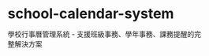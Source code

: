 # school-calendar-system
學校行事曆管理系統 - 支援班級事務、學年事務、課務提醒的完整解決方案
<!DOCTYPE html>
<html lang="zh-TW">
<head>
    <meta charset="UTF-8">
    <meta name="viewport" content="width=device-width, initial-scale=1.0">
    <title>學校行事曆管理系統</title>
    <style>
        * {
            margin: 0;
            padding: 0;
            box-sizing: border-box;
        }

        body {
            font-family: 'Microsoft JhengHei', sans-serif;
            background: linear-gradient(135deg, #667eea 0%, #764ba2 100%);
            min-height: 100vh;
            color: #333;
        }

        .container {
            max-width: 1400px;
            margin: 0 auto;
            padding: 20px;
        }

        .header {
            background: rgba(255, 255, 255, 0.95);
            border-radius: 15px;
            padding: 20px;
            margin-bottom: 20px;
            box-shadow: 0 10px 30px rgba(0, 0, 0, 0.1);
            backdrop-filter: blur(10px);
        }

        .header h1 {
            text-align: center;
            color: #4a5568;
            font-size: 2.5em;
            margin-bottom: 10px;
            text-shadow: 2px 2px 4px rgba(0, 0, 0, 0.1);
        }

        .nav-tabs {
            display: flex;
            justify-content: center;
            margin-bottom: 20px;
            flex-wrap: wrap;
            gap: 10px;
        }

        .tab-btn {
            background: linear-gradient(45deg, #667eea, #764ba2);
            color: white;
            border: none;
            padding: 12px 24px;
            border-radius: 25px;
            cursor: pointer;
            font-size: 16px;
            transition: all 0.3s ease;
            box-shadow: 0 4px 15px rgba(0, 0, 0, 0.2);
        }

        .tab-btn:hover {
            transform: translateY(-2px);
            box-shadow: 0 6px 20px rgba(0, 0, 0, 0.3);
        }

        .tab-btn.active {
            background: linear-gradient(45deg, #48bb78, #38a169);
            transform: scale(1.05);
        }

        .main-content {
            background: rgba(255, 255, 255, 0.95);
            border-radius: 15px;
            padding: 30px;
            box-shadow: 0 10px 30px rgba(0, 0, 0, 0.1);
            backdrop-filter: blur(10px);
        }

        /* 日曆樣式 */
        .calendar-header {
            display: flex;
            justify-content: space-between;
            align-items: center;
            margin-bottom: 20px;
            flex-wrap: wrap;
            gap: 15px;
        }

        .calendar-nav {
            display: flex;
            align-items: center;
            gap: 15px;
        }

        .nav-btn {
            background: linear-gradient(45deg, #667eea, #764ba2);
            color: white;
            border: none;
            width: 40px;
            height: 40px;
            border-radius: 50%;
            cursor: pointer;
            font-size: 18px;
            transition: all 0.3s ease;
            display: flex;
            align-items: center;
            justify-content: center;
        }

        .nav-btn:hover {
            transform: scale(1.1);
            box-shadow: 0 4px 15px rgba(0, 0, 0, 0.3);
        }

        .current-month {
            font-size: 24px;
            font-weight: bold;
            color: #4a5568;
            min-width: 200px;
            text-align: center;
        }

        .view-selector {
            display: flex;
            gap: 10px;
        }

        .view-btn {
            background: #e2e8f0;
            color: #4a5568;
            border: none;
            padding: 8px 16px;
            border-radius: 20px;
            cursor: pointer;
            transition: all 0.3s ease;
        }

        .view-btn.active {
            background: linear-gradient(45deg, #48bb78, #38a169);
            color: white;
        }

        .calendar-grid {
            display: grid;
            grid-template-columns: repeat(7, 1fr);
            gap: 2px;
            margin-bottom: 20px;
        }

        .calendar-day-header {
            background: #4a5568;
            color: white;
            padding: 15px 5px;
            text-align: center;
            font-weight: bold;
            border-radius: 8px;
        }

        .calendar-day {
            background: #f7fafc;
            min-height: 120px;
            padding: 8px;
            border-radius: 8px;
            cursor: pointer;
            transition: all 0.3s ease;
            position: relative;
            border: 2px solid transparent;
        }

        .calendar-day:hover {
            background: #e2e8f0;
            transform: translateY(-2px);
            box-shadow: 0 4px 15px rgba(0, 0, 0, 0.1);
        }

        .calendar-day.other-month {
            opacity: 0.3;
        }

        .calendar-day.today {
            background: linear-gradient(135deg, #667eea, #764ba2);
            color: white;
            border-color: #48bb78;
        }

        .day-number {
            font-weight: bold;
            font-size: 16px;
            margin-bottom: 5px;
        }

        .event-item {
            background: linear-gradient(45deg, #48bb78, #38a169);
            color: white;
            padding: 2px 6px;
            margin: 2px 0;
            border-radius: 12px;
            font-size: 10px;
            text-overflow: ellipsis;
            overflow: hidden;
            white-space: nowrap;
            cursor: pointer;
            transition: all 0.2s ease;
        }

        .event-item:hover {
            transform: scale(1.02);
            box-shadow: 0 2px 8px rgba(0, 0, 0, 0.2);
        }

        .event-item.class-affairs {
            background: linear-gradient(45deg, #ed8936, #dd6b20);
        }

        .event-item.grade-affairs {
            background: linear-gradient(45deg, #3182ce, #2c5aa0);
        }

        .event-item.course-affairs {
            background: linear-gradient(45deg, #9f7aea, #805ad5);
        }

        /* 待辦事項區域 */
        .todo-section {
            display: none;
        }

        .todo-section.active {
            display: block;
        }

        .todo-categories {
            display: grid;
            grid-template-columns: repeat(auto-fit, minmax(300px, 1fr));
            gap: 20px;
            margin-bottom: 30px;
        }

        .todo-category {
            background: linear-gradient(135deg, #f7fafc, #edf2f7);
            border-radius: 15px;
            padding: 20px;
            box-shadow: 0 4px 15px rgba(0, 0, 0, 0.1);
            transition: all 0.3s ease;
        }

        .todo-category:hover {
            transform: translateY(-5px);
            box-shadow: 0 8px 25px rgba(0, 0, 0, 0.15);
        }

        .category-header {
            display: flex;
            justify-content: space-between;
            align-items: center;
            margin-bottom: 15px;
            padding-bottom: 10px;
            border-bottom: 2px solid #e2e8f0;
        }

        .category-title {
            font-size: 18px;
            font-weight: bold;
            color: #4a5568;
        }

        .add-todo-btn {
            background: linear-gradient(45deg, #48bb78, #38a169);
            color: white;
            border: none;
            width: 30px;
            height: 30px;
            border-radius: 50%;
            cursor: pointer;
            font-size: 18px;
            transition: all 0.3s ease;
        }

        .add-todo-btn:hover {
            transform: scale(1.1);
        }

        .todo-item {
            display: flex;
            align-items: center;
            padding: 10px;
            margin: 8px 0;
            background: white;
            border-radius: 10px;
            border-left: 4px solid #48bb78;
            transition: all 0.3s ease;
            box-shadow: 0 2px 8px rgba(0, 0, 0, 0.1);
        }

        .todo-item:hover {
            transform: translateX(5px);
            box-shadow: 0 4px 15px rgba(0, 0, 0, 0.15);
        }

        .todo-item.completed {
            opacity: 0.6;
            border-left-color: #9ca3af;
        }

        .todo-item.completed .todo-text {
            text-decoration: line-through;
        }

        .todo-checkbox {
            margin-right: 10px;
            transform: scale(1.2);
        }

        .todo-text {
            flex: 1;
            font-size: 14px;
        }

        .todo-date {
            font-size: 12px;
            color: #9ca3af;
            margin-left: 10px;
        }

        /* 後台管理 */
        .admin-section {
            display: none;
        }

        .admin-section.active {
            display: block;
        }

        .file-upload-area {
            border: 2px dashed #cbd5e0;
            border-radius: 15px;
            padding: 40px;
            text-align: center;
            margin-bottom: 30px;
            transition: all 0.3s ease;
            background: linear-gradient(135deg, #f7fafc, #edf2f7);
        }

        .file-upload-area:hover {
            border-color: #667eea;
            background: linear-gradient(135deg, #edf2f7, #e2e8f0);
            transform: scale(1.02);
        }

        .file-upload-area.dragover {
            border-color: #48bb78;
            background: linear-gradient(135deg, #f0fff4, #c6f6d5);
        }

        .upload-icon {
            font-size: 48px;
            color: #9ca3af;
            margin-bottom: 15px;
        }

        .upload-text {
            font-size: 18px;
            color: #4a5568;
            margin-bottom: 10px;
        }

        .upload-subtext {
            font-size: 14px;
            color: #9ca3af;
        }

        .file-input {
            display: none;
        }

        .upload-btn {
            background: linear-gradient(45deg, #667eea, #764ba2);
            color: white;
            border: none;
            padding: 12px 24px;
            border-radius: 25px;
            cursor: pointer;
            font-size: 16px;
            margin: 10px;
            transition: all 0.3s ease;
        }

        .upload-btn:hover {
            transform: translateY(-2px);
            box-shadow: 0 6px 20px rgba(0, 0, 0, 0.3);
        }

        /* Modal 樣式 */
        .modal {
            display: none;
            position: fixed;
            z-index: 1000;
            left: 0;
            top: 0;
            width: 100%;
            height: 100%;
            background-color: rgba(0, 0, 0, 0.5);
            backdrop-filter: blur(5px);
        }

        .modal-content {
            background: white;
            margin: 5% auto;
            padding: 30px;
            border-radius: 15px;
            width: 90%;
            max-width: 500px;
            max-height: 80vh;
            overflow-y: auto;
            box-shadow: 0 20px 60px rgba(0, 0, 0, 0.3);
            animation: modalSlideIn 0.3s ease;
        }

        @keyframes modalSlideIn {
            from {
                opacity: 0;
                transform: translateY(-50px);
            }
            to {
                opacity: 1;
                transform: translateY(0);
            }
        }

        .close {
            color: #9ca3af;
            float: right;
            font-size: 28px;
            font-weight: bold;
            cursor: pointer;
            transition: color 0.3s ease;
        }

        .close:hover {
            color: #e53e3e;
        }

        .form-group {
            margin-bottom: 20px;
        }

        .form-label {
            display: block;
            margin-bottom: 5px;
            font-weight: bold;
            color: #4a5568;
        }

        .form-input, .form-select, .form-textarea {
            width: 100%;
            padding: 12px;
            border: 2px solid #e2e8f0;
            border-radius: 10px;
            font-size: 16px;
            transition: all 0.3s ease;
        }

        .form-input:focus, .form-select:focus, .form-textarea:focus {
            outline: none;
            border-color: #667eea;
            box-shadow: 0 0 0 3px rgba(102, 126, 234, 0.1);
        }

        .form-textarea {
            resize: vertical;
            min-height: 100px;
        }

        .form-btn {
            background: linear-gradient(45deg, #48bb78, #38a169);
            color: white;
            border: none;
            padding: 12px 24px;
            border-radius: 25px;
            cursor: pointer;
            font-size: 16px;
            width: 100%;
            transition: all 0.3s ease;
        }

        .form-btn:hover {
            transform: translateY(-2px);
            box-shadow: 0 6px 20px rgba(0, 0, 0, 0.3);
        }

        /* 響應式設計 */
        @media (max-width: 768px) {
            .container {
                padding: 10px;
            }

            .header h1 {
                font-size: 2em;
            }

            .nav-tabs {
                flex-direction: column;
                align-items: center;
            }

            .calendar-header {
                flex-direction: column;
                text-align: center;
            }

            .calendar-nav {
                order: 2;
            }

            .current-month {
                order: 1;
            }

            .view-selector {
                order: 3;
            }

            .calendar-day {
                min-height: 80px;
                padding: 5px;
            }

            .day-number {
                font-size: 14px;
            }

            .event-item {
                font-size: 9px;
            }

            .todo-categories {
                grid-template-columns: 1fr;
            }

            .modal-content {
                margin: 10% auto;
                width: 95%;
                padding: 20px;
            }
        }

        /* 載入動畫 */
        .loading {
            display: none;
            text-align: center;
            padding: 20px;
        }

        .loading.show {
            display: block;
        }

        .spinner {
            width: 40px;
            height: 40px;
            border: 4px solid #e2e8f0;
            border-top: 4px solid #667eea;
            border-radius: 50%;
            animation: spin 1s linear infinite;
            margin: 0 auto 15px;
        }

        @keyframes spin {
            0% { transform: rotate(0deg); }
            100% { transform: rotate(360deg); }
        }

        /* 成功/錯誤提示 */
        .alert {
            padding: 15px 20px;
            border-radius: 10px;
            margin: 15px 0;
            display: none;
        }

        .alert.success {
            background: linear-gradient(135deg, #c6f6d5, #9ae6b4);
            color: #1a365d;
            border-left: 4px solid #48bb78;
        }

        .alert.error {
            background: linear-gradient(135deg, #fed7d7, #feb2b2);
            color: #742a2a;
            border-left: 4px solid #e53e3e;
        }

        .alert.show {
            display: block;
            animation: slideInRight 0.3s ease;
        }

        @keyframes slideInRight {
            from {
                opacity: 0;
                transform: translateX(100%);
            }
            to {
                opacity: 1;
                transform: translateX(0);
            }
        }
    </style>
</head>
<body>
    <div class="container">
        <div class="header">
            <h1>🎓 學校行事曆管理系統</h1>
            <div class="nav-tabs">
                <button class="tab-btn active" onclick="showTab('calendar')">📅 日曆檢視</button>
                <button class="tab-btn" onclick="showTab('todos')">📝 待辦事項</button>
                <button class="tab-btn" onclick="showTab('admin')">⚙️ 後台管理</button>
            </div>
        </div>

        <div class="main-content">
            <!-- 日曆檢視 -->
            <div id="calendar-tab" class="tab-content">
                <div class="calendar-header">
                    <div class="calendar-nav">
                        <button class="nav-btn" onclick="previousMonth()">‹</button>
                        <span class="current-month" id="currentMonth"></span>
                        <button class="nav-btn" onclick="nextMonth()">›</button>
                    </div>
                    <div class="view-selector">
                        <button class="view-btn active" onclick="setView('month')">月檢視</button>
                        <button class="view-btn" onclick="setView('week')">週檢視</button>
                        <button class="view-btn" onclick="setView('day')">日檢視</button>
                    </div>
                </div>
                <div class="calendar-grid" id="calendarGrid"></div>
            </div>

            <!-- 待辦事項 -->
            <div id="todos-tab" class="tab-content todo-section">
                <div class="todo-categories">
                    <div class="todo-category">
                        <div class="category-header">
                            <span class="category-title">📚 班級事務</span>
                            <button class="add-todo-btn" onclick="openAddTodoModal('class-affairs')">+</button>
                        </div>
                        <div id="class-affairs-todos"></div>
                    </div>
                    <div class="todo-category">
                        <div class="category-header">
                            <span class="category-title">🏫 學年事務</span>
                            <button class="add-todo-btn" onclick="openAddTodoModal('grade-affairs')">+</button>
                        </div>
                        <div id="grade-affairs-todos"></div>
                    </div>
                    <div class="todo-category">
                        <div class="category-header">
                            <span class="category-title">📖 課務提醒</span>
                            <button class="add-todo-btn" onclick="openAddTodoModal('course-affairs')">+</button>
                        </div>
                        <div id="course-affairs-todos"></div>
                    </div>
                </div>
            </div>

            <!-- 後台管理 -->
            <div id="admin-tab" class="tab-content admin-section">
                <h2 style="margin-bottom: 30px; color: #4a5568;">📁 檔案匯入管理</h2>
                
                <div class="file-upload-area" id="uploadArea">
                    <div class="upload-icon">📁</div>
                    <div class="upload-text">拖拽檔案至此處或點擊選擇</div>
                    <div class="upload-subtext">支援格式: WORD, EXCEL, PDF, 圖片, 文字檔</div>
                    <input type="file" id="fileInput" class="file-input" multiple accept=".doc,.docx,.xls,.xlsx,.pdf,.txt,.jpg,.jpeg,.png,.gif">
                    <button class="upload-btn" onclick="document.getElementById('fileInput').click()">選擇檔案</button>
                    <button class="upload-btn" onclick="importSampleData()">匯入範例資料</button>
                </div>

                <div class="alert success" id="successAlert"></div>
                <div class="alert error" id="errorAlert"></div>
                <div class="loading" id="loadingIndicator">
                    <div class="spinner"></div>
                    <div>正在處理檔案...</div>
                </div>
            </div>
        </div>
    </div>

    <!-- 新增待辦事項 Modal -->
    <div id="todoModal" class="modal">
        <div class="modal-content">
            <span class="close" onclick="closeTodoModal()">&times;</span>
            <h2 style="margin-bottom: 20px; color: #4a5568;">➕ 新增待辦事項</h2>
            <form id="todoForm">
                <div class="form-group">
                    <label class="form-label">事項標題</label>
                    <input type="text" id="todoTitle" class="form-input" required>
                </div>
                <div class="form-group">
                    <label class="form-label">類別</label>
                    <select id="todoCategory" class="form-select" required>
                        <option value="class-affairs">班級事務</option>
                        <option value="grade-affairs">學年事務</option>
                        <option value="course-affairs">課務提醒</option>
                    </select>
                </div>
                <div class="form-group">
                    <label class="form-label">截止日期</label>
                    <input type="date" id="todoDate" class="form-input">
                </div>
                <div class="form-group">
                    <label class="form-label">詳細描述</label>
                    <textarea id="todoDescription" class="form-textarea" placeholder="選填..."></textarea>
                </div>
                <button type="submit" class="form-btn">新增事項</button>
            </form>
        </div>
    </div>

    <!-- 事件詳情 Modal -->
    <div id="eventModal" class="modal">
        <div class="modal-content">
            <span class="close" onclick="closeEventModal()">&times;</span>
            <h2 id="eventTitle" style="margin-bottom: 20px; color: #4a5568;"></h2>
            <div id="eventDetails"></div>
        </div>
    </div>

    <script>
        // 全域變數
        let currentDate = new Date();
        let currentView = 'month';
        let events = [];
        let todos = {
            'class-affairs': [],
            'grade-affairs': [],
            'course-affairs': []
        };

        // 初始化應用程式
        document.addEventListener('DOMContentLoaded', function() {
            initializeApp();
            setupEventListeners();
        });

        function initializeApp() {
            updateCalendar();
            renderTodos();
            loadSampleEvents();
        }

        function setupEventListeners() {
            // 檔案上傳拖拽功能
            const uploadArea = document.getElementById('uploadArea');
            const fileInput = document.getElementById('fileInput');

            uploadArea.addEventListener('dragover', function(e) {
                e.preventDefault();
                uploadArea.classList.add('dragover');
            });

            uploadArea.addEventListener('dragleave', function(e) {
                e.preventDefault();
                uploadArea.classList.remove('dragover');
            });

            uploadArea.addEventListener('drop', function(e) {
                e.preventDefault();
                uploadArea.classList.remove('dragover');
                const files = e.dataTransfer.files;
                handleFiles(files);
            });

            uploadArea.addEventListener('click', function() {
                fileInput.click();
            });

            fileInput.addEventListener('change', function(e) {
                handleFiles(e.target.files);
            });

            // 待辦事項表單提交
            document.getElementById('todoForm').addEventListener('submit', function(e) {
                e.preventDefault();
                addTodo();
            });
        }

        // 標籤切換功能
        function showTab(tabName) {
            // 隱藏所有標籤內容
            document.querySelectorAll('.tab-content').forEach(tab => {
                tab.style.display = 'none';
            });
            
            // 移除所有按鈕的 active 類別
            document.querySelectorAll('.tab-btn').forEach(btn => {
                btn.classList.remove('active');
            });
            
            // 顯示選中的標籤
            document.getElementById(tabName + '-tab').style.display = 'block';
            
            // 添加 active 類別到點擊的按鈕
            event.target.classList.add('active');
            
            if (tabName === 'calendar') {
                updateCalendar();
            } else if (tabName === 'todos') {
                renderTodos();
            }
        }

        // 日曆功能
        function updateCalendar() {
            const year = currentDate.getFullYear();
            const month = currentDate.getMonth();
            
            document.getElementById('currentMonth').textContent = 
                `${year}年 ${month + 1}月`;
            
            renderCalendar(year, month);
        }

        function renderCalendar(year, month) {
            const grid = document.getElementById('calendarGrid');
            grid.innerHTML = '';
            
            // 添加星期標題
            const weekdays = ['日', '一', '二', '三', '四', '五', '六'];
            weekdays.forEach(day => {
                const header = document.createElement('div');
                header.className = 'calendar-day-header';
                header.textContent = day;
                grid.appendChild(header);
            });
            
            // 獲取月份的第一天和最後一天
            const firstDay = new Date(year, month, 1);
            const lastDay = new Date(year, month + 1, 0);
            const startDate = new Date(firstDay);
            startDate.setDate(startDate.getDate() - firstDay.getDay());
            
            // 渲染日期格子
            for (let i = 0; i < 42; i++) {
                const currentCellDate = new Date(startDate);
                currentCellDate.setDate(startDate.getDate() + i);
                
                const dayElement = document.createElement('div');
                dayElement.className = 'calendar-day';
                
                // 檢查是否為其他月份
                if (currentCellDate.getMonth() !== month) {
                    dayElement.classList.add('other-month');
                }
                
                // 檢查是否為今天
                const today = new Date();
                if (currentCellDate.toDateString() === today.toDateString()) {
                    dayElement.classList.add('today');
                }
                
                // 添加日期數字
                const dayNumber = document.createElement('div');
                dayNumber.className = 'day-number';
                dayNumber.textContent = currentCellDate.getDate();
                dayElement.appendChild(dayNumber);
                
                // 添加事件
                const dayEvents = getEventsForDate(currentCellDate);
                dayEvents.forEach(event => {
                    const eventElement = document.createElement('div');
                    eventElement.className = `event-item ${event.category}`;
                    eventElement.textContent = event.title;
                    eventElement.onclick = () => showEventDetails(event);
                    dayElement.appendChild(eventElement);
                });
                
                dayElement.onclick = () => selectDate(currentCellDate);
                grid.appendChild(dayElement);
            }
        }

        function previousMonth() {
            currentDate.setMonth(currentDate.getMonth() - 1);
            updateCalendar();
        }

        function nextMonth() {
            currentDate.setMonth(currentDate.getMonth() + 1);
            updateCalendar();
        }

        function setView(view) {
            currentView = view;
            document.querySelectorAll('.view-btn').forEach(btn => {
                btn.classList.remove('active');
            });
            event.target.classList.add('active');
            // 這裡可以添加不同視圖的邏輯
            updateCalendar();
        }

        function getEventsForDate(date) {
            return events.filter(event => {
                const eventDate = new Date(event.date);
                return eventDate.toDateString() === date.toDateString();
            });
        }

        function selectDate(date) {
            console.log('選中日期:', date);
        }

        function showEventDetails(event) {
            document.getElementById('eventTitle').textContent = event.title;
            document.getElementById('eventDetails').innerHTML = `
                <p><strong>📅 日期:</strong> ${event.date}</p>
                <p><strong>⏰ 時間:</strong> ${event.startTime || '全天'} ${event.endTime ? '- ' + event.endTime : ''}</p>
                <p><strong>📋 類別:</strong> ${getCategoryName(event.category)}</p>
                ${event.description ? `<p><strong>📝 描述:</strong> ${event.description}</p>` : ''}
                <p><strong>✅ 狀態:</strong> ${event.completed ? '已完成' : '進行中'}</p>
            `;
            document.getElementById('eventModal').style.display = 'block';
        }

        function getCategoryName(category) {
            const names = {
                'class-affairs': '班級事務',
                'grade-affairs': '學年事務',
                'course-affairs': '課務提醒'
            };
            return names[category] || category;
        }

        function closeEventModal() {
            document.getElementById('eventModal').style.display = 'none';
        }

        // 待辦事項功能
        function renderTodos() {
            Object.keys(todos).forEach(category => {
                const container = document.getElementById(category + '-todos');
                container.innerHTML = '';
                
                todos[category].forEach((todo, index) => {
                    const todoElement = document.createElement('div');
                    todoElement.className = 'todo-item' + (todo.completed ? ' completed' : '');
                    todoElement.innerHTML = `
                        <input type="checkbox" class="todo-checkbox" ${todo.completed ? 'checked' : ''} 
                               onchange="toggleTodo('${category}', ${index})">
                        <span class="todo-text">${todo.title}</span>
                        <span class="todo-date">${todo.date || ''}</span>
                        <button style="background: #e53e3e; color: white; border: none; border-radius: 50%; width: 25px; height: 25px; margin-left: 10px; cursor: pointer;" 
                                onclick="deleteTodo('${category}', ${index})">×</button>
                    `;
                    container.appendChild(todoElement);
                });
            });
        }

        function openAddTodoModal(category) {
            document.getElementById('todoCategory').value = category;
            document.getElementById('todoModal').style.display = 'block';
        }

        function closeTodoModal() {
            document.getElementById('todoModal').style.display = 'none';
            document.getElementById('todoForm').reset();
        }

        function addTodo() {
            const title = document.getElementById('todoTitle').value;
            const category = document.getElementById('todoCategory').value;
            const date = document.getElementById('todoDate').value;
            const description = document.getElementById('todoDescription').value;

            const newTodo = {
                title: title,
                date: date,
                description: description,
                completed: false,
                id: Date.now()
            };

            todos[category].push(newTodo);
            
            // 同時添加到日曆事件
            if (date) {
                events.push({
                    title: title,
                    date: date,
                    category: category,
                    description: description,
                    completed: false,
                    startTime: '',
                    endTime: '',
                    allDay: true
                });
            }

            renderTodos();
            updateCalendar();
            closeTodoModal();
            showAlert('success', '待辦事項新增成功！');
        }

        function toggleTodo(category, index) {
            todos[category][index].completed = !todos[category][index].completed;
            
            // 更新對應的日曆事件
            const todo = todos[category][index];
            const eventIndex = events.findIndex(e => e.title === todo.title && e.category === category);
            if (eventIndex !== -1) {
                events[eventIndex].completed = todo.completed;
            }
            
            renderTodos();
            updateCalendar();
        }

        function deleteTodo(category, index) {
            if (confirm('確定要刪除此待辦事項嗎？')) {
                const todo = todos[category][index];
                
                // 從日曆事件中移除
                const eventIndex = events.findIndex(e => e.title === todo.title && e.category === category);
                if (eventIndex !== -1) {
                    events.splice(eventIndex, 1);
                }
                
                todos[category].splice(index, 1);
                renderTodos();
                updateCalendar();
                showAlert('success', '待辦事項已刪除！');
            }
        }

        // 檔案處理功能
        function handleFiles(files) {
            showLoading(true);
            
            Array.from(files).forEach(file => {
                const reader = new FileReader();
                reader.onload = function(e) {
                    try {
                        if (file.name.toLowerCase().includes('.csv') || file.type.includes('excel')) {
                            parseCSVData(e.target.result);
                        } else if (file.type.includes('text')) {
                            parseTextData(e.target.result);
                        } else {
                            console.log('檔案類型:', file.type, '檔案名稱:', file.name);
                            showAlert('success', `檔案 "${file.name}" 上傳成功！`);
                        }
                    } catch (error) {
                        console.error('檔案處理錯誤:', error);
                        showAlert('error', `檔案 "${file.name}" 處理失敗！`);
                    }
                };
                
                if (file.type.includes('text') || file.name.toLowerCase().includes('.csv')) {
                    reader.readAsText(file, 'UTF-8');
                } else {
                    reader.readAsDataURL(file);
                }
            });
            
            setTimeout(() => {
                showLoading(false);
            }, 2000);
        }

        function parseCSVData(csvData) {
            const lines = csvData.split('\n');
            const headers = lines[0].split(',');
            
            for (let i = 1; i < lines.length; i++) {
                if (lines[i].trim() === '') continue;
                
                const values = lines[i].split(',');
                const event = {
                    title: values[0] || '',
                    date: formatDate(values[1]) || '',
                    startTime: values[2] || '',
                    endTime: values[4] || '',
                    allDay: values[5] === 'True',
                    category: determineCategory(values[0] || ''),
                    completed: false,
                    description: ''
                };
                
                if (event.title && event.date) {
                    events.push(event);
                }
            }
            
            updateCalendar();
            showAlert('success', 'CSV 資料匯入成功！');
        }

        function formatDate(dateString) {
            if (!dateString) return '';
            // 處理 2026/3/24 格式
            const parts = dateString.split('/');
            if (parts.length === 3) {
                const year = parts[0];
                const month = parts[1].padStart(2, '0');
                const day = parts[2].padStart(2, '0');
                return `${year}-${month}-${day}`;
            }
            return dateString;
        }

        function determineCategory(title) {
            if (title.includes('G10') || title.includes('G7') || title.includes('G12')) {
                return 'course-affairs';
            } else if (title.includes('學年') || title.includes('會議') || title.includes('MAP')) {
                return 'grade-affairs';
            } else {
                return 'class-affairs';
            }
        }

        function parseTextData(textData) {
            // 簡單的文字資料解析
            const lines = textData.split('\n');
            lines.forEach(line => {
                if (line.trim()) {
                    events.push({
                        title: line.trim(),
                        date: new Date().toISOString().split('T')[0],
                        category: 'class-affairs',
                        completed: false,
                        allDay: true
                    });
                }
            });
            updateCalendar();
            showAlert('success', '文字資料匯入成功！');
        }

        function importSampleData() {
            showLoading(true);
            
            const sampleData = `Subject,Start Date,Start Time,End Date,End Time,All day event
單車環台主活動,2026/3/24,,2026/4/2,,True
第一次行前訓練,2025/12/6,,,True
第二次行前訓練,2025/12/20,,,True
第三次行前訓練,2026/1/11,,,True
第四次行前訓練,2026/3/7,,,True
第五次行前訓練,2026/3/15,,,True
第六次行前訓練,2026/3/21,,,True
發放健康資料卡及同意書,2025/9/1,,,True
非住宿生資料繳回,2025/9/2,,,True
住宿生資料繳回,2025/9/8,,,True
發放尿管,2025/9/12,,,True
尿液檢體收集,2025/9/15,,2025/9/16,,True
繳交尿液檢體,2025/9/16,8:25 AM,2025/9/16,9:25 AM,False
正式體檢日,2025/10/13,,,True
班親會準備時程,2025/9/19,4:35 PM,2025/9/19,8:35 PM,False
班親會時間,2025/9/20,7:30 AM,2025/9/20,2:30 PM,False`;

            setTimeout(() => {
                parseCSVData(sampleData);
                showLoading(false);
                showAlert('success', '範例資料匯入完成！');
            }, 1500);
        }

        function loadSampleEvents() {
            // 載入一些預設事件作為示例
            const today = new Date();
            const tomorrow = new Date(today);
            tomorrow.setDate(tomorrow.getDate() + 1);
            
            events.push(
                {
                    title: '班級會議',
                    date: today.toISOString().split('T')[0],
                    category: 'class-affairs',
                    startTime: '14:00',
                    endTime: '15:00',
                    completed: false,
                    description: '討論本月班級活動安排'
                },
                {
                    title: 'G10 主題課程',
                    date: tomorrow.toISOString().split('T')[0],
                    category: 'course-affairs',
                    startTime: '12:10',
                    endTime: '12:55',
                    completed: false,
                    description: '霸凌防治與申訴'
                }
            );
            
            // 載入一些預設待辦事項
            todos['class-affairs'].push(
                { title: '準備班親會資料', date: '2024-09-15', completed: false, description: '整理學生成績單和活動照片' },
                { title: '更新班級公布欄', date: '2024-09-10', completed: false, description: '張貼新的活動海報' }
            );
            
            todos['grade-affairs'].push(
                { title: '參加學年主任會議', date: '2024-09-12', completed: false, description: '討論期中考事宜' },
                { title: '提交學年活動計畫', date: '2024-09-20', completed: false, description: '規劃下學期活動' }
            );
            
            todos['course-affairs'].push(
                { title: '準備G10主題課程教材', date: '2024-09-08', completed: false, description: '霸凌防治宣導資料' },
                { title: '批改G12模擬考試卷', date: '2024-09-15', completed: false, description: '統計成績並製作分析報告' }
            );
        }

        // 輔助功能
        function showAlert(type, message) {
            const alert = document.getElementById(type + 'Alert');
            alert.textContent = message;
            alert.classList.add('show');
            
            setTimeout(() => {
                alert.classList.remove('show');
            }, 3000);
        }

        function showLoading(show) {
            const loading = document.getElementById('loadingIndicator');
            if (show) {
                loading.classList.add('show');
            } else {
                loading.classList.remove('show');
            }
        }

        // Modal 點擊外部關閉
        window.onclick = function(event) {
            const todoModal = document.getElementById('todoModal');
            const eventModal = document.getElementById('eventModal');
            
            if (event.target == todoModal) {
                closeTodoModal();
            }
            if (event.target == eventModal) {
                closeEventModal();
            }
        }

        // 鍵盤快捷鍵
        document.addEventListener('keydown', function(e) {
            if (e.key === 'Escape') {
                closeTodoModal();
                closeEventModal();
            }
        });
    </script>
</body>
</html>

